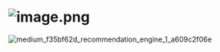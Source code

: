 
# ![image.png](attachment:1443d039-d802-4ce1-b2ab-facd70a7d62d.png)
![medium_f35bf62d_recommendation_engine_1_a609c2f06e](https://github.com/Divraj-M/Divraj-7/assets/138122681/9d655758-6f36-4925-bddf-81a364707829)
